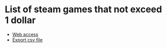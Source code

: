 # List of steam games that not exceed 1 dollar

- [Web access](https://libkhadir.github.io/1euro-1game/)
- [Export csv file](https://github.com/libkhadir/1euro-1game/blob/main/export.csv)
